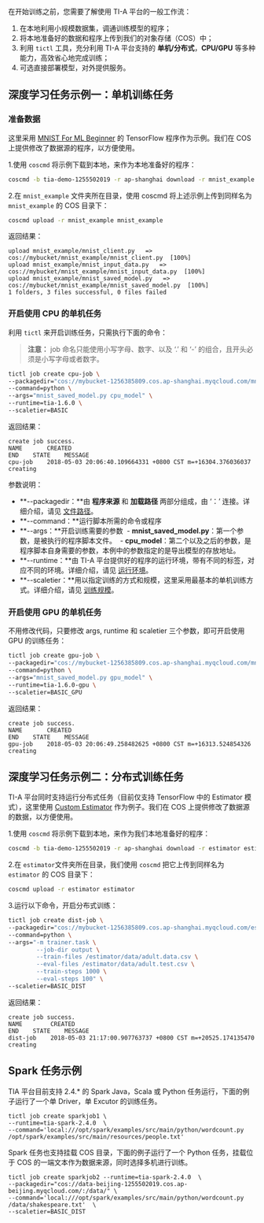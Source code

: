 在开始训练之前，您需要了解使用 TI-A 平台的一般工作流：

1. 在本地利用小规模数据集，调通训练模型的程序；
2. 将本地准备好的数据和程序上传到我们的对象存储（COS）中；
3. 利用 `tictl` 工具，充分利用 TI-A 平台支持的 **单机/分布式**，**CPU/GPU** 等多种能力，高效省心地完成训练；
4. 可选直接部署模型，对外提供服务。

## 深度学习任务示例一：单机训练任务
### 准备数据

这里采用 [MNIST For ML Beginner](https://github.com/tensorflow/serving/blob/master/tensorflow_serving/example/mnist_saved_model.py) 的 TensorFlow 程序作为示例。我们在 COS 上提供修改了数据源的程序，以方便使用。

1.使用 `coscmd` 将示例下载到本地，来作为本地准备好的程序：

```bash
coscmd -b tia-demo-1255502019 -r ap-shanghai download -r mnist_example mnist_example
```

2.在 `mnist_example` 文件夹所在目录，使用 coscmd 将上述示例上传到同样名为 `mnist_example` 的 COS 目录下：

```bash
coscmd upload -r mnist_example mnist_example
```

返回结果：
```
upload mnist_example/mnist_client.py   =>   cos://mybucket/mnist_example/mnist_client.py  [100%]
upload mnist_example/mnist_input_data.py   =>   cos://mybucket/mnist_example/mnist_input_data.py  [100%]
upload mnist_example/mnist_saved_model.py   =>   cos://mybucket/mnist_example/mnist_saved_model.py  [100%]
1 folders, 3 files successful, 0 files failed
```

### 开启使用 CPU 的单机任务

利用 `tictl` 来开启训练任务，只需执行下面的命令：

> **注意：**
> job 命名只能使用小写字母、数字、以及 ‘.’ 和 ‘-’ 的组合，且开头必须是小写字母或者数字。

```bash
tictl job create cpu-job \
--packagedir="cos://mybucket-1256385809.cos.ap-shanghai.myqcloud.com/mnist_example:/data/mnist_example" \
--command=python \
--args="mnist_saved_model.py cpu_model" \
--runtime=tia-1.6.0 \
--scaletier=BASIC
```

返回结果：
```
create job success.
NAME       CREATED                                                       END    STATE    MESSAGE
cpu-job    2018-05-03 20:06:40.109664331 +0800 CST m=+16304.376036037                    creating
```

参数说明：

- **--packagedir：**由 **程序来源** 和 **加载路径** 两部分组成，由 ‘：’ 连接。详细介绍，请见 [文件路径](https://cloud.tencent.com/document/product/851/17318)。
- **--command：**运行脚本所需的命令或程序
- **--args：**开启训练需要的参数
  - **mnist_saved_model.py**：第一个参数，是被执行的程序脚本文件。
  - **cpu_model**：第二个以及之后的参数，是程序脚本自身需要的参数，本例中的参数指定的是导出模型的存放地址。
- **--runtime：**由 TI-A 平台提供好的程序的运行环境，带有不同的标签，对应不同的环境。详细介绍，请见 [运行环境](https://cloud.tencent.com/document/product/851/17320)。
- **--scaletier：**用以指定训练的方式和规模，这里采用最基本的单机训练方式。详细介绍，请见 [训练规模](https://cloud.tencent.com/document/product/851/17319)。

### 开启使用 GPU 的单机任务

不用修改代码，只要修改 args, runtime 和 scaletier 三个参数，即可开启使用 GPU 的训练任务：

```bash
tictl job create gpu-job \
--packagedir="cos://mybucket-1256385809.cos.ap-shanghai.myqcloud.com/mnist_example:/data/mnist_example" \
--command=python \
--args="mnist_saved_model.py gpu_model" \
--runtime=tia-1.6.0-gpu \
--scaletier=BASIC_GPU
```

返回结果：
```
create job success.
NAME       CREATED                                                       END    STATE    MESSAGE
gpu-job    2018-05-03 20:06:49.258482625 +0800 CST m=+16313.524854326                    creating
```

## 深度学习任务示例二：分布式训练任务
TI-A 平台同时支持运行分布式任务（目前仅支持 TensorFlow 中的 Estimator 模式），这里使用 [Custom Estimator](https://github.com/GoogleCloudPlatform/cloudml-samples/tree/master/census/estimator/trainer) 作为例子。我们在 COS 上提供修改了数据源的数据，以方便使用。

1.使用 `coscmd` 将示例下载到本地，来作为我们本地准备好的程序：

```bash
coscmd -b tia-demo-1255502019 -r ap-shanghai download -r estimator estimator
```

2.在 `estimator`文件夹所在目录，我们使用 `coscmd` 把它上传到同样名为 `estimator` 的 COS 目录下：

```bash
coscmd upload -r estimator estimator
```

3.运行以下命令，开启分布式训练：

```bash
tictl job create dist-job \
--packagedir="cos://mybucket-1256385809.cos.ap-shanghai.myqcloud.com/estimator:/estimator" \
--command=python \
--args="-m trainer.task \
        --job-dir output \
        --train-files /estimator/data/adult.data.csv \
        --eval-files /estimator/data/adult.test.csv \
        --train-steps 1000 \
        --eval-steps 100" \
--scaletier=BASIC_DIST
```

返回结果：
```
create job success.
NAME        CREATED                                                       END    STATE    MESSAGE
dist-job    2018-05-03 21:17:00.907763737 +0800 CST m=+20525.174135470                    creating
```


## Spark 任务示例
TIA 平台目前支持 2.4.* 的 Spark Java，Scala 或 Python 任务运行，下面的例子运行了一个单 Driver，单 Excutor 的训练任务。

```
tictl job create sparkjob1 \
--runtime=tia-spark-2.4.0  \
--command='local:///opt/spark/examples/src/main/python/wordcount.py /opt/spark/examples/src/main/resources/people.txt'
```

Spark 任务也支持挂载 COS 目录，下面的例子运行了一个 Python 任务，挂载位于 COS 的一端文本作为数据来源，同时选择多机进行训练。

```
tictl job create sparkjob2 --runtime=tia-spark-2.4.0  \
--packagedir="cos://data-beijing-1255502019.cos.ap-beijing.myqcloud.com/:/data/" \
--command='local:///opt/spark/examples/src/main/python/wordcount.py /data/shakespeare.txt'  \
--scaletier=BASIC_DIST
```
